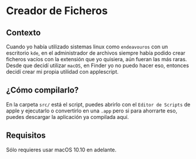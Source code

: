 # Creador de Ficheros

## Contexto
Cuando yo había utilizado sistemas linux como `endeavouros` con un escritorio `kde`, en el administrador de archivos siempre había podido crear ficheros vacíos con la extensión que yo quisiera, aún fueran las más raras. Desde que decidí utilizar `macOS`, en Finder yo no puedo hacer eso, entonces decidí crear mi propia utilidad con applescript.

## ¿Cómo compilarlo?
En la carpeta `src/` está el script, puedes abrirlo con el `Editor de Scripts` de apple y ejecutarlo o convertirlo en una `.app` pero si para ahorrarte eso, puedes descargar la aplicación ya compilada aquí.

## Requisitos
Sólo requieres usar macOS 10.10 en adelante.
